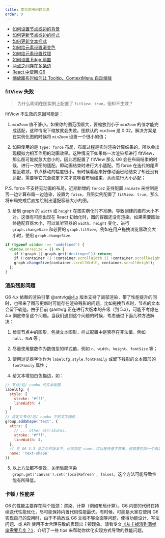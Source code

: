 ```yaml
---
title: 常见使用问题汇总
order: 0
---
```


- [如何设置节点或边的背景](/zh/docs/manual/middle/elements/advanced-style/set-label-bg)
- [如何更新节点或边的样式](/zh/docs/manual/middle/elements/methods/updateElement)
- [如何更新文本样式](/zh/docs/manual/middle/elements/advanced-style/updateText)
- [如何给元素设置渐变色](/zh/docs/manual/middle/elements/advanced-style/gradient)
- [如何给元素设置纹理](/zh/docs/manual/middle/elements/advanced-style/texture)
- [如何设置 Edge 前置](/zh/docs/manual/middle/elements/methods/elementIndex)
- [两点之间存在多条边](/zh/docs/manual/middle/elements/methods/multi-line)
- [React 中使用 G6](/zh/docs/manual/advanced/g6InReact)
- [缩放画布时如何让 Tooltip、ContextMenu 自动缩放](/zh/docs/manual/middle/plugins/autoZoomTooltip)

### fitView 失败
> 为什么明明在图实例上配置了 `fitView: true`，但却不生效？

fitView 不生效的原因可能是：

1. `minZoom` 值不够小。如果你的图范围很大，要缩放到小于 `minZoom` 的值才能完成适配，这种情况下缩放就会失败。图默认的 `minZoom` 是 0.02。解决方案是在实例化图的时候将 `minZoom` 设置一个很小的值；

2. 如果使用的是 `type: force` 布局，布局过程是实时渲染计算结果的，所以会出现模拟力相互作用的动画效果。这种情况下如果每一次渲染都进行 fitView，那么图可能就忽大忽小的，因此若配置了 fitView 那么 G6 会在布局结束的时候，进行一次图的适配。即动画结束时进行大小适配。而 force 在迭代的尾声接近收敛，节点移动的幅度很小，有时候看起来好像动画已经结束了却还没有适配，需要等它完全稳定下来才意味着布局结束，从而进行大小适配；

P.S. force 不支持无动画的布局，近期新增的 `force2` 支持配置 `animate` 来控制是否一边计算布局一边渲染，设置为 `false`，且图实例配置了 `fitView: true`，那么将布局完成后直接绘制出适配容器大小的图。

3. 给到 graph 的 `width` 或 `height` 在图实例化时不准确，导致创建的画布大小不对。这很有可能出现在 React 初始化时，图的容器还没有渲染。如果需要图始终适配容器大小，可以监听容器的 `width`、`height` 变化，进行 `graph.changeSize` 和必要的 `graph.fitView`。例如在用户拖拽浏览器改变大小时，使用 `graph.changeSize`:

```javascript
if (typeof window !== 'undefined') {
  window.onresize = () => {
    if (!graph || graph.get('destroyed')) return;
    if (!container || !container.scrollWidth || !container.scrollHeight) return;
    graph.changeSize(container.scrollWidth, container.scrollHeight);
  };
}
```

### 渲染残影问题

G6 4.x 依赖的渲染引擎 @antv/g@4.x 版本支持了局部渲染，带了性能提升的同时，也带来了图形更新时可能存在渲染残影的问题。比如拖拽节点时，节点的文本会留下轨迹。由于目前 @antv/g 正在进行大版本的升级（到 5.x），可能不考虑在 4.x 彻底修复这个问题。当我们遇到这个问题的时候，考虑通过下面几种方法解决：

1. 检查节点中的图形，包括文本图形，样式配置中是否存在非法值，例如 `null`、`NaN` 等；

2. 尽量使用整数作为数值型的样式值，例如 `r`、`width`、`height`、`fontSize` 等；

3. 使用浏览器字体作为 `labelCfg.style.fontFamily` 或留下残影的文本图形的 `fontFamily` 属性；

4. 给文本增加白色描边，如：

```javascript
// 节点/边/ combo 的文本配置
labelCfg: {
  style: {
    stroke: '#fff',
    lineWidth: 4
  }
}
// 自定义节点/边/ combo 中的文字图形
group.addShape('text', {
  attrs: {
    // ... other attributes,
    stroke: '#fff',
    lineWidth: 4,
  },
  // 在 G6 3.3 及之后的版本中，必须指定 name，可以是任意字符串，但需要在同一个自定义元素类型中保持唯一性
  name: 'text-shape'
})
```

5. 以上方法都不奏效，关闭局部渲染 `graph.get('canvas').set('localRefresh', false)`。这个方法可能导致性能有所降低。


### 卡顿 / 性能差

G6 的性能主要存在两个瓶颈：渲染、计算（例如布局计算）。G6 内部的代码在持续迭代性能优化，尽可能保持内置代码性能最优。有时候，可能是大家在使用 G6 实现自己的应用时，由于不熟悉或 G6 文档不够全面等问题，使得功能设计、写法问题、或 API 使用不太合理导致的表现出卡顿现象。请看专文[《从卡掉渣到满帧率需要几步？》](/docs/manual/faq/performance-opt)，介绍了一些 tips 来帮助你优化实现方式导致的性能问题。